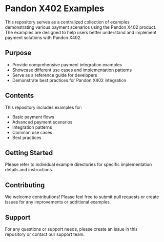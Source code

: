 # Pandon X402 Examples

This repository serves as a centralized collection of examples demonstrating various payment scenarios using the Pandon X402 product. The examples are designed to help users better understand and implement payment solutions with Pandon X402.

## Purpose

- Provide comprehensive payment integration examples
- Showcase different use cases and implementation patterns
- Serve as a reference guide for developers
- Demonstrate best practices for Pandon X402 integration

## Contents

This repository includes examples for:

- Basic payment flows
- Advanced payment scenarios
- Integration patterns
- Common use cases
- Best practices

## Getting Started

Please refer to individual example directories for specific implementation details and instructions.

## Contributing

We welcome contributions! Please feel free to submit pull requests or create issues for any improvements or additional examples.

## Support

For any questions or support needs, please create an issue in this repository or contact our support team.

